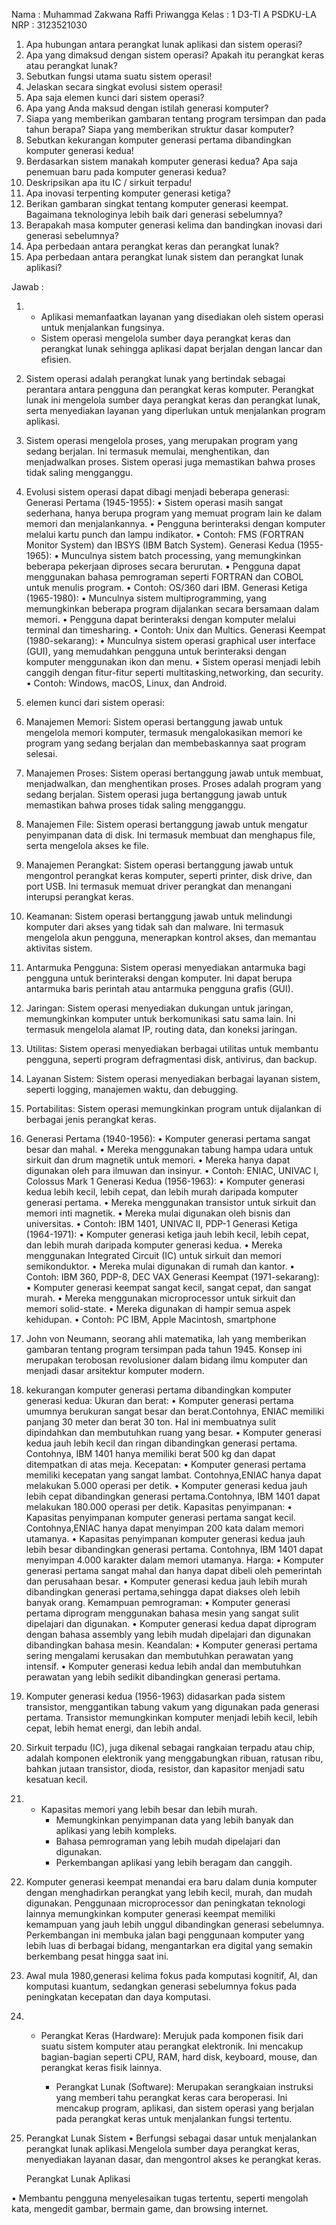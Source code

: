 Nama : Muhammad Zakwana Raffi Priwangga
Kelas   : 1 D3-TI A PSDKU-LA 
NRP    : 3123521030

1.	Apa hubungan antara perangkat lunak aplikasi dan sistem operasi?
2.	Apa yang dimaksud dengan sistem operasi? Apakah itu perangkat keras atau perangkat lunak?
3.	Sebutkan fungsi utama suatu sistem operasi!
4.	Jelaskan secara singkat evolusi sistem operasi!
5.	Apa saja elemen kunci dari sistem operasi?
6.	Apa yang Anda maksud dengan istilah generasi komputer?
7.	Siapa yang memberikan gambaran tentang program tersimpan dan pada tahun berapa? Siapa yang memberikan struktur dasar komputer?
8.	Sebutkan kekurangan komputer generasi pertama dibandingkan komputer generasi kedua!
9.	Berdasarkan sistem manakah komputer generasi kedua? Apa saja penemuan baru pada komputer generasi kedua?
10.	Deskripsikan apa itu IC / sirkuit terpadu!
11.	Apa inovasi terpenting komputer generasi ketiga?
12.	Berikan gambaran singkat tentang komputer generasi keempat. Bagaimana teknologinya lebih baik dari generasi sebelumnya?
13.	Berapakah masa komputer generasi kelima dan bandingkan inovasi dari generasi sebelumnya?
14.	Apa perbedaan antara perangkat keras dan perangkat lunak?
15.	Apa perbedaan antara perangkat lunak sistem dan perangkat lunak aplikasi?


Jawab :












1. - Aplikasi memanfaatkan layanan yang disediakan oleh sistem operasi untuk menjalankan fungsinya.
   - Sistem operasi mengelola sumber daya perangkat keras dan perangkat lunak sehingga aplikasi dapat berjalan dengan lancar dan efisien.

2. Sistem operasi adalah perangkat lunak yang bertindak sebagai perantara antara pengguna dan perangkat keras komputer. Perangkat lunak ini mengelola sumber daya perangkat keras dan perangkat lunak, serta menyediakan layanan yang diperlukan untuk menjalankan program aplikasi.

3. Sistem operasi mengelola proses, yang merupakan program yang sedang berjalan. Ini termasuk memulai, menghentikan, dan menjadwalkan proses. Sistem operasi juga memastikan bahwa proses tidak saling mengganggu.

4. Evolusi sistem operasi dapat dibagi menjadi beberapa generasi:
Generasi Pertama (1945-1955):
•	Sistem operasi masih sangat sederhana, hanya berupa program yang memuat program lain ke dalam memori dan menjalankannya.
•	Pengguna berinteraksi dengan komputer melalui kartu punch dan lampu indikator.
•	Contoh: FMS (FORTRAN Monitor System) dan IBSYS (IBM Batch System).
Generasi Kedua (1955-1965):
•	Munculnya sistem batch processing, yang memungkinkan beberapa pekerjaan diproses secara berurutan.
•	Pengguna dapat menggunakan bahasa pemrograman seperti FORTRAN dan COBOL untuk menulis program.
•	Contoh: OS/360 dari IBM.
Generasi Ketiga (1965-1980):
•	Munculnya sistem multiprogramming, yang memungkinkan beberapa program dijalankan secara bersamaan dalam memori.
•	Pengguna dapat berinteraksi dengan komputer melalui terminal dan timesharing.
•	Contoh: Unix dan Multics.
Generasi Keempat (1980-sekarang):
•	Munculnya sistem operasi graphical user interface (GUI), yang memudahkan pengguna untuk berinteraksi dengan komputer menggunakan ikon dan menu.
•	Sistem operasi menjadi lebih canggih dengan fitur-fitur seperti multitasking,networking, dan security.
•	Contoh: Windows, macOS, Linux, dan Android.

5. elemen kunci dari sistem operasi:
1. Manajemen Memori: 
Sistem operasi bertanggung jawab untuk mengelola memori komputer, termasuk mengalokasikan memori ke program yang sedang berjalan dan membebaskannya saat program selesai.
2. Manajemen Proses: 
Sistem operasi bertanggung jawab untuk membuat, menjadwalkan, dan menghentikan proses. Proses adalah program yang sedang berjalan. Sistem operasi juga bertanggung jawab untuk memastikan bahwa proses tidak saling mengganggu.
3. Manajemen File: 
Sistem operasi bertanggung jawab untuk mengatur penyimpanan data di disk. Ini termasuk membuat dan menghapus file, serta mengelola akses ke file.
4. Manajemen Perangkat: 
Sistem operasi bertanggung jawab untuk mengontrol perangkat keras komputer, seperti printer, disk drive, dan port USB. Ini termasuk memuat driver perangkat dan menangani interupsi perangkat keras.
5. Keamanan: 
Sistem operasi bertanggung jawab untuk melindungi komputer dari akses yang tidak sah dan malware. Ini termasuk mengelola akun pengguna, menerapkan kontrol akses, dan memantau aktivitas sistem.
6. Antarmuka Pengguna: 
Sistem operasi menyediakan antarmuka bagi pengguna untuk berinteraksi dengan komputer. Ini dapat berupa antarmuka baris perintah atau antarmuka pengguna grafis (GUI).
7. Jaringan: 
Sistem operasi menyediakan dukungan untuk jaringan, memungkinkan komputer untuk berkomunikasi satu sama lain. Ini termasuk mengelola alamat IP, routing data, dan koneksi jaringan.
8. Utilitas: 
Sistem operasi menyediakan berbagai utilitas untuk membantu pengguna, seperti program defragmentasi disk, antivirus, dan backup.
9. Layanan Sistem: 
Sistem operasi menyediakan berbagai layanan sistem, seperti logging, manajemen waktu, dan debugging.
10. Portabilitas: 
Sistem operasi memungkinkan program untuk dijalankan di berbagai jenis perangkat keras.

6. Generasi Pertama (1940-1956):
•	Komputer generasi pertama sangat besar dan mahal.
•	Mereka menggunakan tabung hampa udara untuk sirkuit dan drum magnetik untuk memori.
•	Mereka hanya dapat digunakan oleh para ilmuwan dan insinyur.
•	Contoh: ENIAC, UNIVAC I, Colossus Mark 1
Generasi Kedua (1956-1963):
•	Komputer generasi kedua lebih kecil, lebih cepat, dan lebih murah daripada komputer generasi pertama.
•	Mereka menggunakan transistor untuk sirkuit dan memori inti magnetik.
•	Mereka mulai digunakan oleh bisnis dan universitas.
•	Contoh: IBM 1401, UNIVAC II, PDP-1
Generasi Ketiga (1964-1971):
•	Komputer generasi ketiga jauh lebih kecil, lebih cepat, dan lebih murah daripada komputer generasi kedua.
•	Mereka menggunakan Integrated Circuit (IC) untuk sirkuit dan memori semikonduktor.
•	Mereka mulai digunakan di rumah dan kantor.
•	Contoh: IBM 360, PDP-8, DEC VAX
Generasi Keempat (1971-sekarang):
•	Komputer generasi keempat sangat kecil, sangat cepat, dan sangat murah.
•	Mereka menggunakan microprocessor untuk sirkuit dan memori solid-state.
•	Mereka digunakan di hampir semua aspek kehidupan.
•	Contoh: PC IBM, Apple Macintosh, smartphone

7. John von Neumann, seorang ahli matematika, lah yang memberikan gambaran tentang program tersimpan pada tahun 1945. Konsep ini merupakan terobosan revolusioner dalam bidang ilmu komputer dan menjadi dasar arsitektur komputer modern.

8. kekurangan komputer generasi pertama dibandingkan komputer generasi kedua:
Ukuran dan berat:
•	Komputer generasi pertama umumnya berukuran sangat besar dan berat.Contohnya, ENIAC memiliki panjang 30 meter dan berat 30 ton. Hal ini membuatnya sulit dipindahkan dan membutuhkan ruang yang besar.
•	Komputer generasi kedua jauh lebih kecil dan ringan dibandingkan generasi pertama. Contohnya, IBM 1401 hanya memiliki berat 500 kg dan dapat ditempatkan di atas meja.
Kecepatan:
•	Komputer generasi pertama memiliki kecepatan yang sangat lambat. Contohnya,ENIAC hanya dapat melakukan 5.000 operasi per detik.
•	Komputer generasi kedua jauh lebih cepat dibandingkan generasi pertama.Contohnya, IBM 1401 dapat melakukan 180.000 operasi per detik.
Kapasitas penyimpanan:
•	Kapasitas penyimpanan komputer generasi pertama sangat kecil. Contohnya,ENIAC hanya dapat menyimpan 200 kata dalam memori utamanya.
•	Kapasitas penyimpanan komputer generasi kedua jauh lebih besar dibandingkan generasi pertama. Contohnya, IBM 1401 dapat menyimpan 4.000 karakter dalam memori utamanya.
Harga:
•	Komputer generasi pertama sangat mahal dan hanya dapat dibeli oleh pemerintah dan perusahaan besar.
•	Komputer generasi kedua jauh lebih murah dibandingkan generasi pertama,sehingga dapat diakses oleh lebih banyak orang.
Kemampuan pemrograman:
•	Komputer generasi pertama diprogram menggunakan bahasa mesin yang sangat sulit dipelajari dan digunakan.
•	Komputer generasi kedua dapat diprogram dengan bahasa assembly yang lebih mudah dipelajari dan digunakan dibandingkan bahasa mesin.
Keandalan:
•	Komputer generasi pertama sering mengalami kerusakan dan membutuhkan perawatan yang intensif.
•	Komputer generasi kedua lebih andal dan membutuhkan perawatan yang lebih sedikit dibandingkan generasi pertama.


9. Komputer generasi kedua (1956-1963) didasarkan pada sistem transistor, menggantikan tabung vakum yang digunakan pada generasi pertama. Transistor memungkinkan komputer menjadi lebih kecil, lebih cepat, lebih hemat energi, dan lebih andal.

10. Sirkuit terpadu (IC), juga dikenal sebagai rangkaian terpadu atau chip, adalah komponen elektronik yang menggabungkan ribuan, ratusan ribu, bahkan jutaan transistor, dioda, resistor, dan kapasitor menjadi satu kesatuan kecil.




11.  - Kapasitas memori yang lebih besar dan lebih murah.
       - Memungkinkan penyimpanan data yang lebih banyak dan aplikasi yang lebih   kompleks.
       - Bahasa pemrograman yang lebih mudah dipelajari dan digunakan.
       - Perkembangan aplikasi yang lebih beragam dan canggih.

12. Komputer generasi keempat menandai era baru dalam dunia komputer dengan menghadirkan perangkat yang lebih kecil, murah, dan mudah digunakan. Penggunaan microprocessor dan peningkatan teknologi lainnya memungkinkan komputer generasi keempat memiliki kemampuan yang jauh lebih unggul dibandingkan generasi sebelumnya. Perkembangan ini membuka jalan bagi penggunaan komputer yang lebih luas di berbagai bidang, mengantarkan era digital yang semakin berkembang pesat hingga saat ini.

13. Awal mula 1980,generasi kelima fokus pada komputasi kognitif, AI, dan komputasi kuantum, sedangkan generasi sebelumnya fokus pada peningkatan kecepatan dan daya komputasi.

14. - Perangkat Keras (Hardware): Merujuk pada komponen fisik dari suatu sistem komputer atau perangkat elektronik. Ini mencakup bagian-bagian seperti CPU, RAM, hard disk, keyboard, mouse, dan perangkat keras fisik lainnya.

       - Perangkat Lunak (Software): Merupakan serangkaian instruksi yang memberi tahu perangkat keras cara beroperasi. Ini mencakup program, aplikasi, dan sistem operasi yang berjalan pada perangkat keras untuk menjalankan fungsi tertentu.

15. Perangkat Lunak Sistem
•	Berfungsi sebagai dasar untuk menjalankan perangkat lunak aplikasi.Mengelola sumber daya perangkat keras, menyediakan layanan dasar, dan mengontrol akses ke perangkat keras.

      Perangkat Lunak Aplikasi

•	Membantu pengguna menyelesaikan tugas tertentu, seperti mengolah kata, mengedit gambar, bermain game, dan browsing internet.
